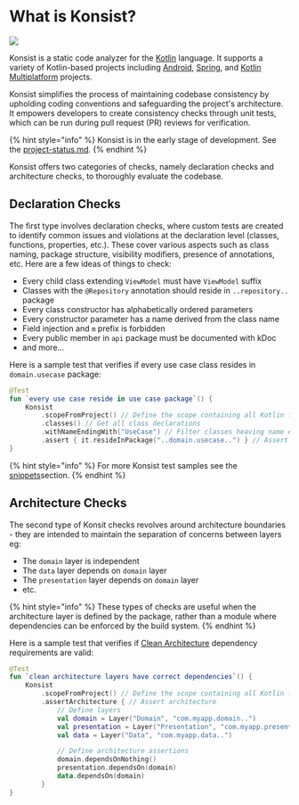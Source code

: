 # What is Konsist?

![](.gitbook/assets/konsist-logo.png)

Konsist is a static code analyzer for the [Kotlin](https://kotlinlang.org/) language. It supports a variety of Kotlin-based projects including [Android](https://www.android.com/), [Spring](https://spring.io/), and [Kotlin Multiplatform](https://kotlinlang.org/docs/multiplatform.html) projects.

Konsist simplifies the process of maintaining codebase consistency by upholding coding conventions and safeguarding the project's architecture. It empowers developers to create consistency checks through unit tests, which can be run during pull request (PR) reviews for verification.

{% hint style="info" %}
Konsist is in the early stage of development. See the [project-status.md](getting-started/project-status.md "mention").
{% endhint %}

Konsist offers two categories of checks, namely declaration checks and architecture checks, to thoroughly evaluate the codebase.

## Declaration Checks

The first type involves declaration checks, where custom tests are created to identify common issues and violations at the declaration level (classes, functions, properties, etc.). These cover various aspects such as class naming, package structure, visibility modifiers, presence of annotations, etc. Here are a few ideas of things to check:

* Every child class extending `ViewModel` must have `ViewModel` suffix
* Classes with the `@Repository` annotation should reside in `..repository..` package
* Every class constructor has alphabetically ordered parameters
* Every constructor parameter has a name derived from the class name
* Field injection and `m` prefix is forbidden
* Every public member in `api` package must be documented with kDoc
* and more...

Here is a sample test that verifies if every use case class resides in `domain.usecase` package:

```kotlin
@Test
fun `every use case reside in use case package`() {
    Konsist
        .scopeFromProject() // Define the scope containing all Kotlin files present in the project
        .classes() // Get all class declarations
        .withNameEndingWith("UseCase") // Filter classes heaving name ending with 'UseCase'
        .assert { it.resideInPackage("..domain.usecase..") } // Assert that each class resides in 'any domain.usecase any' package
}
```

{% hint style="info" %}
For more Konsist test samples see the [snippets](inspiration/snippets/ "mention")section.
{% endhint %}

## Architecture Checks

The second type of Konsit checks revolves around architecture boundaries -  they are intended to maintain the separation of concerns between layers eg:

* The `domain` layer is independent
* The `data` layer depends on `domain` layer
* The `presentation` layer depends on `domain` layer
* etc.

{% hint style="info" %}
These types of checks are useful when the architecture layer is defined by the package, rather than a module where dependencies can be enforced by the build system.
{% endhint %}

Here is a sample test that verifies if [Clean Architecture](https://blog.cleancoder.com/uncle-bob/2012/08/13/the-clean-architecture.html) dependency requirements are valid:

```kotlin
@Test
fun `clean architecture layers have correct dependencies`() {
    Konsist
        .scopeFromProject() // Define the scope containing all Kotlin files present in project
        .assertArchitecture { // Assert architecture
            // Define layers
            val domain = Layer("Domain", "com.myapp.domain..")
            val presentation = Layer("Presentation", "com.myapp.presentation..")
            val data = Layer("Data", "com.myapp.data..")

            // Define architecture assertions
            domain.dependsOnNothing()
            presentation.dependsOn(domain)
            data.dependsOn(domain)
        }
} 
```
